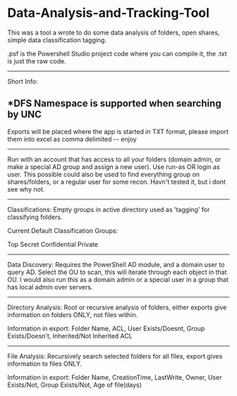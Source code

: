 # Data-Analysis-and-Tracking-Tool

This was a tool a wrote to do some data analysis of folders, open shares, simple data classification tagging.

.psf is the Powershell Studio project code where you can compile it, the .txt is just the raw code.




---------------------------------------------------------------------------------------------------------------------------------

Short Info:

*DFS Namespace is supported when searching by UNC
--------------------------------------------------------------------------------------------------------------------------------------------------------------------------

Exports will be placed where the app is started in TXT format, please import them into excel as comma delimited -- enjoy

--------------------------------------------------------------------------------------------------------------------------------------------------------------------------

Run with an account that has access to all your folders (domain admin, or make a special AD group and assign a new user). 
Use run-as OR login as user.
This possible could also be used to find everything group on shares/folders, or a regular user for some recon. Havn't tested it, but i dont see why not.

---------------------------------------------------------------------------------------------------------------------------------------------------------------------------

Classifications:
Empty groups in active directory used as 'tagging' for classifying folders.


Current Default Classification Groups:

Top Secret
Confidential
Private

---------------------------------------------------------------------------------------------------------------------------------------------------------------------------

Data Discovery:
Requires the PowerShell AD module, and a domain user to query AD.
Select the OU to scan, this will iterate through each object in that OU.
I would also run this as a domain admin or a special user in a group that has local admin over servers.

---------------------------------------------------------------------------------------------------------------------------------------------------------------------------

Directory Analysis:
Root or recursive analysis of folders, either exports give information on folders ONLY, not files within.

Information in export: Folder Name, ACL, User Exists/Doesnt, Group Exists/Doesn't, Inherited/Not Inherited ACL

---------------------------------------------------------------------------------------------------------------------------------------------------------------------------


File Analysis:
Recursively search selected folders for all files, export gives information to files ONLY.

Information in export: Folder Name, CreationTime, LastWrite, Owner, User Exists/Not, Group Exists/Not, Age of file(days)
